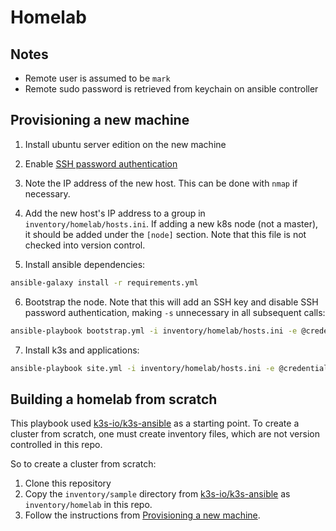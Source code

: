 # Homelab

## Notes

* Remote user is assumed to be `mark`
* Remote sudo password is retrieved from keychain on ansible controller

## Provisioning a new machine

1. Install ubuntu server edition on the new machine
2. Enable [SSH password authentication](https://serverpilot.io/docs/how-to-enable-ssh-password-authentication/)
3. Note the IP address of the new host. This can be done with `nmap` if necessary. 
4. Add the new host's IP address to a group in `inventory/homelab/hosts.ini`. If adding a new k8s node (not a master), it should be added under the `[node]` section. Note that this file is not checked into version control.

5. Install ansible dependencies:

```sh
ansible-galaxy install -r requirements.yml
```

6. Bootstrap the node. Note that this will add an SSH key and disable SSH password authentication, making `-s` unnecessary in all subsequent calls:

```sh
ansible-playbook bootstrap.yml -i inventory/homelab/hosts.ini -e @credentials -s
```

7. Install k3s and applications:

```sh
ansible-playbook site.yml -i inventory/homelab/hosts.ini -e @credentials
```

## Building a homelab from scratch

This playbook used [k3s-io/k3s-ansible](https://github.com/k3s-io/k3s-ansible) as a starting point. To create a cluster from scratch, one must create inventory files, which are not version controlled in this repo.

So to create a cluster from scratch:

1. Clone this repository
2. Copy the `inventory/sample` directory from [k3s-io/k3s-ansible](https://github.com/k3s-io/k3s-ansible/tree/master/inventory/sample) as `inventory/homelab` in this repo.
3. Follow the instructions from [Provisioning a new machine](#provisioning-a-new-machine).
